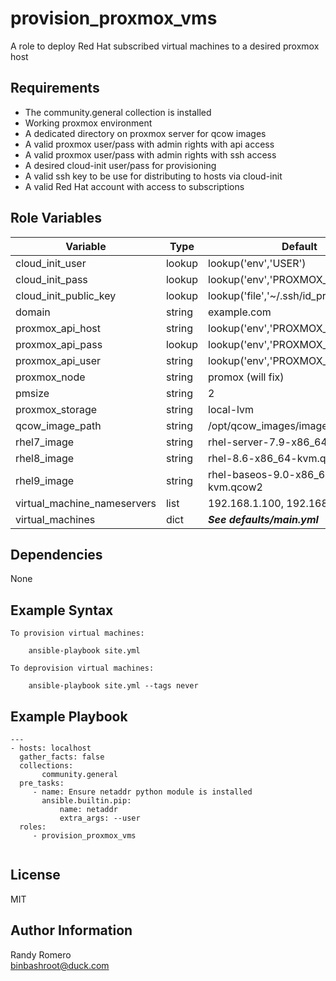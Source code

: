 provision_proxmox_vms
=========

A role to deploy Red Hat subscribed virtual machines to a desired proxmox host

Requirements
------------

- The community.general collection is installed
- Working proxmox environment
- A dedicated directory on proxmox server for qcow images 
- A valid proxmox user/pass with admin rights with api access
- A valid proxmox user/pass with admin rights with ssh access
- A desired cloud-init user/pass for provisioning
- A valid ssh key to be use for distributing to hosts via cloud-init
- A valid Red Hat account with access to subscriptions

Role Variables
--------------
| Variable | Type | Default |
---|---|--- 
| cloud_init_user | lookup | lookup('env','USER') | 
| cloud_init_pass | lookup | lookup('env','PROXMOX_PASSWORD') |
| cloud_init_public_key | lookup | lookup('file','~/.ssh/id_proxmox.pub') |
| domain | string | example.com |
| proxmox_api_host | string | lookup('env','PROXMOX_URL') |
| proxmox_api_pass | lookup | lookup('env','PROXMOX_PASSWORD') |
| proxmox_api_user | string | lookup('env','PROXMOX_USER') | 
| proxmox_node | string | promox  (will fix) |
| pmsize | string | 2 |
| proxmox_storage| string | local-lvm |
| qcow_image_path | string | /opt/qcow_images/images |
| rhel7_image | string | rhel-server-7.9-x86_64-kvm.qcow2 |
| rhel8_image | string | rhel-8.6-x86_64-kvm.qcow2 |
| rhel9_image | string | rhel-baseos-9.0-x86_64-kvm.qcow2 |
| virtual_machine_nameservers | list | 192.168.1.100, 192.168.1.200 | 
| virtual_machines | dict | ***See defaults/main.yml*** |


Dependencies
------------

None

Example Syntax 
----------------

```
To provision virtual machines:

    ansible-playbook site.yml

To deprovision virtual machines:

    ansible-playbook site.yml --tags never 

```

Example Playbook 
----------------

```
---
- hosts: localhost
  gather_facts: false
  collections:
       community.general
  pre_tasks:
     - name: Ensure netaddr python module is installed
       ansible.builtin.pip:
           name: netaddr
           extra_args: --user 
  roles:
     - provision_proxmox_vms


```

License
-------

MIT

Author Information
------------------

Randy Romero  
binbashroot@duck.com


